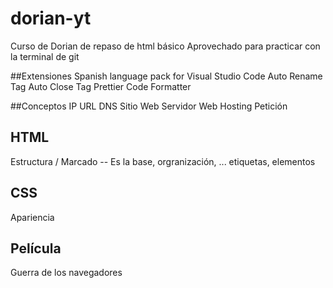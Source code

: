 # dorian-yt

Curso de Dorian de repaso de html básico
Aprovechado para practicar con la terminal de git

##Extensiones
Spanish language pack for Visual Studio Code
Auto Rename Tag
Auto Close Tag
Prettier Code Formatter

##Conceptos
IP
URL
DNS
Sitio Web
Servidor Web
Hosting
Petición

## HTML
Estructura / Marcado -- Es la base, orgranización, ... etiquetas, elementos 
## CSS
Apariencia

## Película
Guerra de los navegadores

